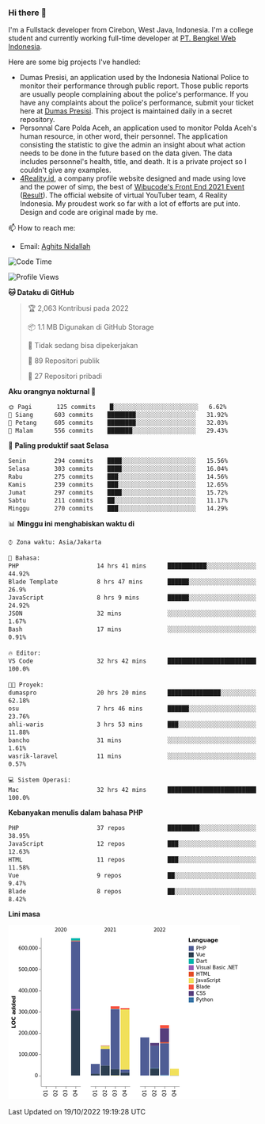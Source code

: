 ### Hi there 👋
I'm a Fullstack developer from Cirebon, West Java, Indonesia. I'm a college student and currently working full-time developer at [PT. Bengkel Web Indonesia](https://github.com/PT-Bengkel-Web-Indonesia).

Here are some big projects I've handled:
- Dumas Presisi, an application used by the Indonesia National Police to monitor their performance through public report. Those public reports are usually people complaining about the police's performance. If you have any complaints about the police's performance, submit your ticket here at [Dumas Presisi](https://dumaspresisi.polri.go.id/dumaspro). This project is maintained daily in a secret repository.
- Personnal Care Polda Aceh, an application used to monitor Polda Aceh's human resource, in other word, their personnel. The application consisting the statistic to give the admin an insight about what action needs to be done in the future based on the data given. The data includes personnel's health, title, and death. It is a private project so I couldn't give any examples.
- [4Reality.id](https://4reality.id), a company profile website designed and made using love and the power of simp, the best of [Wibucode's Front End 2021 Event](https://github.com/wibucode02/submision-event-frontend-2021) ([Result](https://github.com/wibucode02/top-5-pemenang-event-front-end-wibucode-2021)). The official website of virtual YouTuber team, 4 Reality Indonesia. My proudest work so far with a lot of efforts are put into. Design and code are original made by me.

📫 How to reach me:
- Email: [Aghits Nidallah](mailto:yourlovelydev@gmail.com)

<!--START_SECTION:waka-->
![Code Time](http://img.shields.io/badge/Code%20Time-1%2C797%20hrs%2016%20mins-blue)

![Profile Views](http://img.shields.io/badge/Profil%20dilihat-0-blue)

**🐱 Dataku di GitHub** 

> 🏆 2,063 Kontribusi pada 2022
 > 
> 📦 1.1 MB Digunakan di GitHub Storage 
 > 
> 🚫 Tidak sedang bisa dipekerjakan
 > 
> 📜 89 Repositori publik 
 > 
> 🔑 27 Repositori pribadi  
 > 
**Aku orangnya nokturnal 🦉** 

```text
🌞 Pagi       125 commits    █░░░░░░░░░░░░░░░░░░░░░░░░   6.62% 
🌆 Siang      603 commits    ████████░░░░░░░░░░░░░░░░░   31.92% 
🌃 Petang     605 commits    ████████░░░░░░░░░░░░░░░░░   32.03% 
🌙 Malam      556 commits    ███████░░░░░░░░░░░░░░░░░░   29.43%

```
📅 **Paling produktif saat Selasa** 

```text
Senin        294 commits    ████░░░░░░░░░░░░░░░░░░░░░   15.56% 
Selasa       303 commits    ████░░░░░░░░░░░░░░░░░░░░░   16.04% 
Rabu         275 commits    ███░░░░░░░░░░░░░░░░░░░░░░   14.56% 
Kamis        239 commits    ███░░░░░░░░░░░░░░░░░░░░░░   12.65% 
Jumat        297 commits    ████░░░░░░░░░░░░░░░░░░░░░   15.72% 
Sabtu        211 commits    ██░░░░░░░░░░░░░░░░░░░░░░░   11.17% 
Minggu       270 commits    ███░░░░░░░░░░░░░░░░░░░░░░   14.29%

```


📊 **Minggu ini menghabiskan waktu di** 

```text
⌚︎ Zona waktu: Asia/Jakarta

💬 Bahasa: 
PHP                      14 hrs 41 mins      ███████████░░░░░░░░░░░░░░   44.92% 
Blade Template           8 hrs 47 mins       ██████░░░░░░░░░░░░░░░░░░░   26.9% 
JavaScript               8 hrs 9 mins        ██████░░░░░░░░░░░░░░░░░░░   24.92% 
JSON                     32 mins             ░░░░░░░░░░░░░░░░░░░░░░░░░   1.67% 
Bash                     17 mins             ░░░░░░░░░░░░░░░░░░░░░░░░░   0.91%

🔥 Editor: 
VS Code                  32 hrs 42 mins      █████████████████████████   100.0%

🐱‍💻 Proyek: 
dumaspro                 20 hrs 20 mins      ███████████████░░░░░░░░░░   62.18% 
osu                      7 hrs 46 mins       ██████░░░░░░░░░░░░░░░░░░░   23.76% 
ahli-waris               3 hrs 53 mins       ███░░░░░░░░░░░░░░░░░░░░░░   11.88% 
bancho                   31 mins             ░░░░░░░░░░░░░░░░░░░░░░░░░   1.61% 
wasrik-laravel           11 mins             ░░░░░░░░░░░░░░░░░░░░░░░░░   0.57%

💻 Sistem Operasi: 
Mac                      32 hrs 42 mins      █████████████████████████   100.0%

```

**Kebanyakan menulis dalam bahasa PHP** 

```text
PHP                      37 repos            █████████░░░░░░░░░░░░░░░░   38.95% 
JavaScript               12 repos            ███░░░░░░░░░░░░░░░░░░░░░░   12.63% 
HTML                     11 repos            ███░░░░░░░░░░░░░░░░░░░░░░   11.58% 
Vue                      9 repos             ██░░░░░░░░░░░░░░░░░░░░░░░   9.47% 
Blade                    8 repos             ██░░░░░░░░░░░░░░░░░░░░░░░   8.42%

```


**Lini masa**

![Chart not found](https://raw.githubusercontent.com/NikarashiHatsu/NikarashiHatsu/master/charts/bar_graph.png) 


 Last Updated on 19/10/2022 19:19:28 UTC
<!--END_SECTION:waka-->
